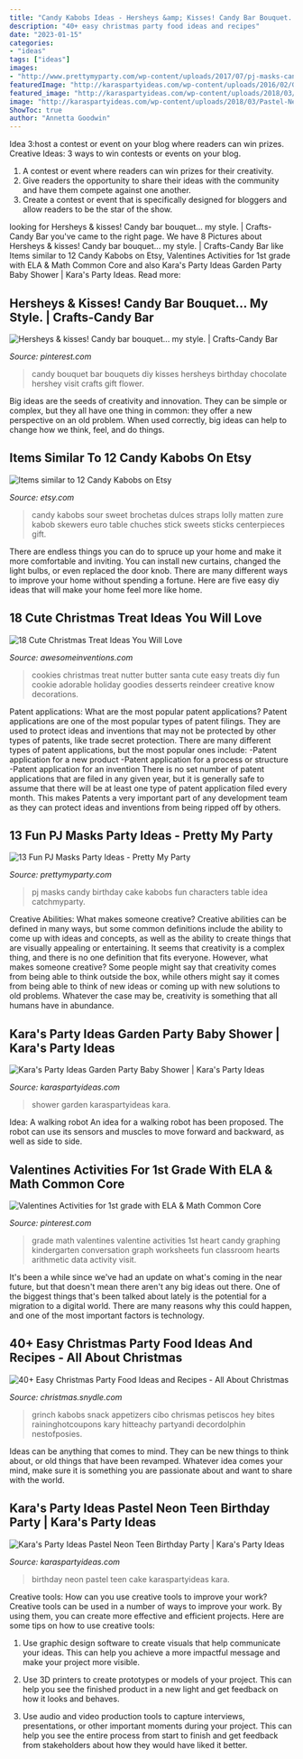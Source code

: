 ```yaml
---
title: "Candy Kabobs Ideas - Hersheys &amp; Kisses! Candy Bar Bouquet... My Style."
description: "40+ easy christmas party food ideas and recipes"
date: "2023-01-15"
categories:
- "ideas"
tags: ["ideas"]
images:
- "http://www.prettymyparty.com/wp-content/uploads/2017/07/pj-masks-candy.jpg"
featuredImage: "http://karaspartyideas.com/wp-content/uploads/2016/02/Garden-Party-Baby-Shower-via-Karas-Party-Ideas-KarasPartyIdeas.com2_.jpeg"
featured_image: "http://karaspartyideas.com/wp-content/uploads/2018/03/Pastel-Neon-Teen-Birthday-Party-via-Karas-Party-Ideas-KarasPartyIdeas.com12.jpg"
image: "http://karaspartyideas.com/wp-content/uploads/2018/03/Pastel-Neon-Teen-Birthday-Party-via-Karas-Party-Ideas-KarasPartyIdeas.com12.jpg"
ShowToc: true
author: "Annetta Goodwin"
---
```



Idea 3:host a contest or event on your blog where readers can win prizes.
Creative Ideas: 3 ways to win contests or events on your blog.
1. A contest or event where readers can win prizes for their creativity.
2. Give readers the opportunity to share their ideas with the community and have them compete against one another.
3. Create a contest or event that is specifically designed for bloggers and allow readers to be the star of the show.

	

		
looking for Hersheys &amp; kisses! Candy bar bouquet... my style. | Crafts-Candy Bar you've came to the right page. We have 8 Pictures about Hersheys &amp; kisses! Candy bar bouquet... my style. | Crafts-Candy Bar like Items similar to 12 Candy Kabobs on Etsy, Valentines Activities for 1st grade with ELA &amp; Math Common Core and also Kara&#039;s Party Ideas Garden Party Baby Shower | Kara&#039;s Party Ideas. Read more:
		
    
## Hersheys &amp; Kisses! Candy Bar Bouquet... My Style. | Crafts-Candy Bar

<img loading=lazy src="https://i.pinimg.com/originals/d2/e8/29/d2e829eacd8c7bb078be2df2aa25d843.jpg" onerror="this.onerror=null;this.src='https://tse2.mm.bing.net/th?id=OIP.FjVaBtNjggQvvtKyW4bHsgHaJ4&amp;pid=15.1';" alt="Hersheys &amp; kisses! Candy bar bouquet... my style. | Crafts-Candy Bar">

_Source: pinterest.com_

>candy bouquet bar bouquets diy kisses hersheys birthday chocolate hershey visit crafts gift flower. 

	

Big ideas are the seeds of creativity and innovation. They can be simple or complex, but they all have one thing in common: they offer a new perspective on an old problem. When used correctly, big ideas can help to change how we think, feel, and do things.

    
## Items Similar To 12 Candy Kabobs On Etsy

<img loading=lazy src="https://i.etsystatic.com/9132884/r/il/763e72/561683469/il_570xN.561683469_qc97.jpg" onerror="this.onerror=null;this.src='https://tse3.mm.bing.net/th?id=OIP.oTp57LD1Itb6PDYKqwTk3wHaLH&amp;pid=15.1';" alt="Items similar to 12 Candy Kabobs on Etsy">

_Source: etsy.com_

>candy kabobs sour sweet brochetas dulces straps lolly matten zure kabob skewers euro table chuches stick sweets sticks centerpieces gift. 

	

There are endless things you can do to spruce up your home and make it more comfortable and inviting. You can install new curtains, changed the light bulbs, or even replaced the door knob. There are many different ways to improve your home without spending a fortune. Here are five easy diy ideas that will make your home feel more like home.

    
## 18 Cute Christmas Treat Ideas You Will Love

<img loading=lazy src="http://www.awesomeinventions.com/wp-content/uploads/2014/12/Nutter-butter-santa-cookies.jpg" onerror="this.onerror=null;this.src='https://tse4.mm.bing.net/th?id=OIP.SaOnleX5Fm9v1RcK-w3seQHaKd&amp;pid=15.1';" alt="18 Cute Christmas Treat Ideas You Will Love">

_Source: awesomeinventions.com_

>cookies christmas treat nutter butter santa cute easy treats diy fun cookie adorable holiday goodies desserts reindeer creative know decorations. 

	

Patent applications: What are the most popular patent applications?
Patent applications are one of the most popular types of patent filings. They are used to protect ideas and inventions that may not be protected by other types of patents, like trade secret protection. 
 There are many different types of patent applications, but the most popular ones include: 
-Patent application for a new product 
-Patent application for a process or structure 
-Patent application for an invention 
There is no set number of patent applications that are filed in any given year, but it is generally safe to assume that there will be at least one type of patent application filed every month. This makes Patents a very important part of any development team as they can protect ideas and inventions from being ripped off by others.

    
## 13 Fun PJ Masks Party Ideas - Pretty My Party

<img loading=lazy src="http://www.prettymyparty.com/wp-content/uploads/2017/07/pj-masks-candy.jpg" onerror="this.onerror=null;this.src='https://tse2.mm.bing.net/th?id=OIP.E1_hy-A0gGne9L5kw_OntAHaLH&amp;pid=15.1';" alt="13 Fun PJ Masks Party Ideas - Pretty My Party">

_Source: prettymyparty.com_

>pj masks candy birthday cake kabobs fun characters table idea catchmyparty. 

	

Creative Abilities: What makes someone creative?
Creative abilities can be defined in many ways, but some common definitions include the ability to come up with ideas and concepts, as well as the ability to create things that are visually appealing or entertaining. It seems that creativity is a complex thing, and there is no one definition that fits everyone. However, what makes someone creative? Some people might say that creativity comes from being able to think outside the box, while others might say it comes from being able to think of new ideas or coming up with new solutions to old problems. Whatever the case may be, creativity is something that all humans have in abundance.

    
## Kara&#039;s Party Ideas Garden Party Baby Shower | Kara&#039;s Party Ideas

<img loading=lazy src="http://karaspartyideas.com/wp-content/uploads/2016/02/Garden-Party-Baby-Shower-via-Karas-Party-Ideas-KarasPartyIdeas.com2_.jpeg" onerror="this.onerror=null;this.src='https://tse1.mm.bing.net/th?id=OIP.vOqwuyS8rJJjfkbu4UoRrAHaLH&amp;pid=15.1';" alt="Kara&#039;s Party Ideas Garden Party Baby Shower | Kara&#039;s Party Ideas">

_Source: karaspartyideas.com_

>shower garden karaspartyideas kara. 

	

Idea: A walking robot
An idea for a walking robot has been proposed. The robot can use its sensors and muscles to move forward and backward, as well as side to side.

    
## Valentines Activities For 1st Grade With ELA &amp; Math Common Core

<img loading=lazy src="https://i.pinimg.com/736x/37/13/70/37137010e0ea19735e3b559b373ecdd2--valentines-day-party-arithmetic.jpg" onerror="this.onerror=null;this.src='https://tse2.mm.bing.net/th?id=OIP.zX2uaEbfpD7VeQCChlaUnAHaJ4&amp;pid=15.1';" alt="Valentines Activities for 1st grade with ELA &amp; Math Common Core">

_Source: pinterest.com_

>grade math valentines valentine activities 1st heart candy graphing kindergarten conversation graph worksheets fun classroom hearts arithmetic data activity visit. 

	

It's been a while since we've had an update on what's coming in the near future, but that doesn't mean there aren't any big ideas out there. One of the biggest things that's been talked about lately is the potential for a migration to a digital world. There are many reasons why this could happen, and one of the most important factors is technology.

    
## 40+ Easy Christmas Party Food Ideas And Recipes - All About Christmas

<img loading=lazy src="https://christmas.snydle.com/files/2016/02/christmas-party-food-ideas-18.jpg" onerror="this.onerror=null;this.src='https://tse3.mm.bing.net/th?id=OIP.mML4_6Faen20FkA7kjTyKwHaLu&amp;pid=15.1';" alt="40+ Easy Christmas Party Food Ideas and Recipes - All About Christmas">

_Source: christmas.snydle.com_

>grinch kabobs snack appetizers cibo chrismas petiscos hey bites raininghotcoupons kary hitteachy partyandi decordolphin nestofposies. 

	

Ideas can be anything that comes to mind. They can be new things to think about, or old things that have been revamped. Whatever idea comes your mind, make sure it is something you are passionate about and want to share with the world.

    
## Kara&#039;s Party Ideas Pastel Neon Teen Birthday Party | Kara&#039;s Party Ideas

<img loading=lazy src="http://karaspartyideas.com/wp-content/uploads/2018/03/Pastel-Neon-Teen-Birthday-Party-via-Karas-Party-Ideas-KarasPartyIdeas.com12.jpg" onerror="this.onerror=null;this.src='https://tse2.mm.bing.net/th?id=OIP.ceGRRmvKCYy4Vzh2ss0w3QHaLG&amp;pid=15.1';" alt="Kara&#039;s Party Ideas Pastel Neon Teen Birthday Party | Kara&#039;s Party Ideas">

_Source: karaspartyideas.com_

>birthday neon pastel teen cake karaspartyideas kara. 

	

Creative tools: How can you use creative tools to improve your work?
Creative tools can be used in a number of ways to improve your work. By using them, you can create more effective and efficient projects. Here are some tips on how to use creative tools:
1. Use graphic design software to create visuals that help communicate your ideas. This can help you achieve a more impactful message and make your project more visible.

2. Use 3D printers to create prototypes or models of your project. This can help you see the finished product in a new light and get feedback on how it looks and behaves.

3. Use audio and video production tools to capture interviews, presentations, or other important moments during your project. This can help you see the entire process from start to finish and get feedback from stakeholders about how they would have liked it better.



